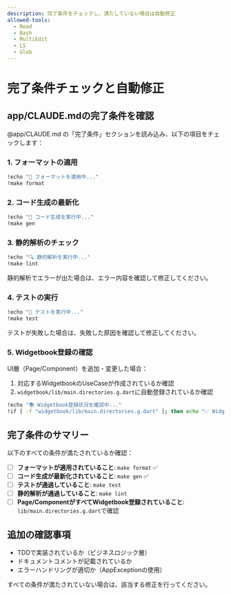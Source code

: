 ```yaml
---
description: 完了条件をチェックし、満たしていない場合は自動修正
allowed-tools:
  - Read
  - Bash
  - MultiEdit
  - LS
  - Glob
---
```


# 完了条件チェックと自動修正

## app/CLAUDE.mdの完了条件を確認

@app/CLAUDE.md の「完了条件」セクションを読み込み、以下の項目をチェックします：

### 1. フォーマットの適用

```bash
!echo "📝 フォーマットを適用中..."
!make format
```

### 2. コード生成の最新化

```bash
!echo "🔧 コード生成を実行中..."
!make gen
```

### 3. 静的解析のチェック

```bash
!echo "🔍 静的解析を実行中..."
!make lint
```

静的解析でエラーが出た場合は、エラー内容を確認して修正してください。

### 4. テストの実行

```bash
!echo "🧪 テストを実行中..."
!make test
```

テストが失敗した場合は、失敗した原因を確認して修正してください。

### 5. Widgetbook登録の確認

UI層（Page/Component）を追加・変更した場合：

1. 対応するWidgetbookのUseCaseが作成されているか確認
2. `widgetbook/lib/main.directories.g.dart`に自動登録されているか確認

```bash
!echo "📚 Widgetbook登録状況を確認中..."
!if [ -f "widgetbook/lib/main.directories.g.dart" ]; then echo "✅ Widgetbookファイルが存在します"; cat widgetbook/lib/main.directories.g.dart | grep -E "(Page|Component)" | head -20; else echo "❌ Widgetbookファイルが見つかりません"; fi
```

## 完了条件のサマリー

以下のすべての条件が満たされているか確認：

- [ ] **フォーマットが適用されていること**: `make format` ✅
- [ ] **コード生成が最新化されていること**: `make gen` ✅
- [ ] **テストが通過していること**: `make test`
- [ ] **静的解析が通過していること**: `make lint`
- [ ] **Page/ComponentがすべてWidgetbook登録されていること**: `lib/main.directories.g.dart`で確認

## 追加の確認事項

- TDDで実装されているか（ビジネスロジック層）
- ドキュメントコメントが記載されているか
- エラーハンドリングが適切か（AppExceptionの使用）

すべての条件が満たされていない場合は、該当する修正を行ってください。
